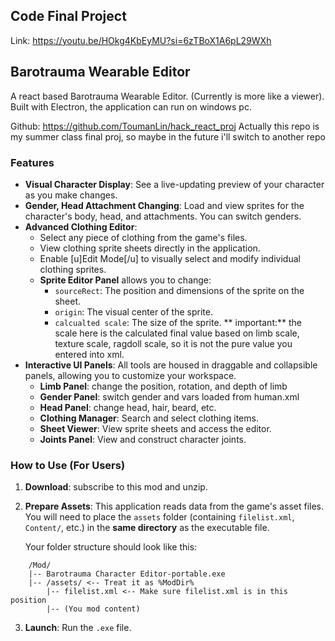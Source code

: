 ## Code Final Project

Link: https://youtu.be/HOkg4KbEyMU?si=6zTBoX1A6pL29WXh

## Barotrauma Wearable Editor

A react based Barotrauma Wearable Editor. (Currently is more like a viewer). Built with Electron, the application can run on windows pc.

Github: https://github.com/ToumanLin/hack_react_proj
Actually this repo is my summer class final proj, so maybe in the future i'll switch to another repo

### Features

- **Visual Character Display**: See a live-updating preview of your character as you make changes.
- **Gender, Head Attachment Changing**: Load and view sprites for the character's body, head, and attachments. You can switch genders.
- **Advanced Clothing Editor**:
  - Select any piece of clothing from the game's files.
  - View clothing sprite sheets directly in the application.
  - Enable [u]Edit Mode[/u] to visually select and modify individual clothing sprites.
  - **Sprite Editor Panel** allows you to change:
    - `sourceRect`: The position and dimensions of the sprite on the sheet.
    - `origin`: The visual center of the sprite.
    - `calcualted scale`: The size of the sprite. ** important:** the scale here is the calculated final value based on limb scale, texture scale, ragdoll scale, so it is not the pure value you entered into xml.
- **Interactive UI Panels**: All tools are housed in draggable and collapsible panels, allowing you to customize your workspace.
  - **Limb Panel**: change the position, rotation, and depth of limb
  - **Gender Panel**: switch gender and vars loaded from human.xml
  - **Head Panel**: change head, hair, beard, etc.
  - **Clothing Manager**: Search and select clothing items.
  - **Sheet Viewer**: View sprite sheets and access the editor.
  - **Joints Panel**: View and construct character joints.

### How to Use (For Users)

1.  **Download**: subscribe to this mod and unzip.
2.  **Prepare Assets**: This application reads data from the game's asset files. You will need to place the `assets` folder (containing `filelist.xml`, `Content/`, etc.) in the **same directory** as the executable file.

    Your folder structure should look like this:

```
    /Mod/
    |-- Barotrauma Character Editor-portable.exe
    |-- /assets/ <-- Treat it as %ModDir%
        |-- filelist.xml <-- Make sure filelist.xml is in this position
        |-- (You mod content)
```

3.  **Launch**: Run the `.exe` file.